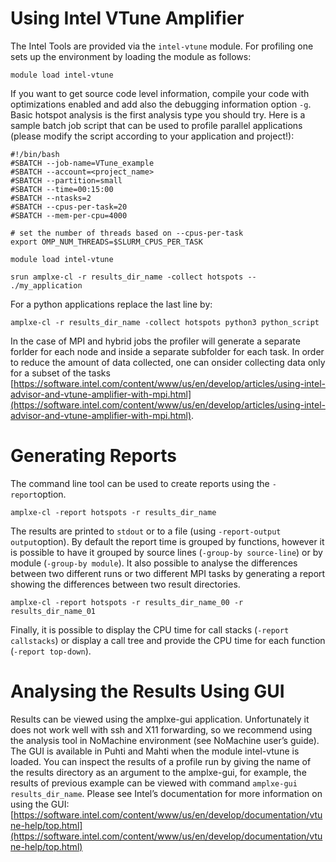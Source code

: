 # Using Intel VTune Amplifier
The Intel Tools are provided via the ```intel-vtune``` module. For profiling one sets up the environment by loading the module as follows:
```
module load intel-vtune
```
If you want to get source code level information, compile your code with optimizations enabled and add also
the debugging information option ```-g```. Basic hotspot analysis is the first analysis type you should try. Here is
a sample batch job script that can be used to profile  parallel applications (please modify the script according to your application and project!):
```
#!/bin/bash
#SBATCH --job-name=VTune_example
#SBATCH --account=<project_name>
#SBATCH --partition=small
#SBATCH --time=00:15:00
#SBATCH --ntasks=2
#SBATCH --cpus-per-task=20
#SBATCH --mem-per-cpu=4000

# set the number of threads based on --cpus-per-task
export OMP_NUM_THREADS=$SLURM_CPUS_PER_TASK

module load intel-vtune

srun amplxe-cl -r results_dir_name -collect hotspots -- ./my_application
```
For a python applications replace the last line by:
```
amplxe-cl -r results_dir_name -collect hotspots python3 python_script
```
In the case of MPI and hybrid jobs  the profiler will generate a separate forlder for each node and inside a separate subfolder for each task. In order to reduce the amount of data collected, one can  onsider collecting data only for a subset of the tasks [https://software.intel.com/content/www/us/en/develop/articles/using-intel-advisor-and-vtune-amplifier-with-mpi.html](https://software.intel.com/content/www/us/en/develop/articles/using-intel-advisor-and-vtune-amplifier-with-mpi.html).

# Generating Reports

The command line tool can be used to create reports using the ```-report```option. 
```
amplxe-cl -report hotspots -r results_dir_name
```
The results are printed to ```stdout``` or to a file (using ```-report-output output```option). By default the report time is grouped by functions, however it is possible to have it grouped by source lines (```-group-by source-line```) or by module (```-group-by module```).
It  also possible to analyse the differences between two different runs or two different MPI tasks by generating a report showing the differences between two result directories.
```
amplxe-cl -report hotspots -r results_dir_name_00 -r results_dir_name_01
```
Finally, it is possible to display the CPU time for call stacks (```-report callstacks```) or display a call tree and provide the CPU time for each function (```-report top-down```).
# Analysing the Results Using GUI

Results can be viewed using the amplxe-gui application. Unfortunately it does not work well with ssh
and X11 forwarding, so we recommend using the analysis tool in NoMachine environment (see NoMachine
user’s guide). The GUI is available in Puhti and Mahti when the module intel-vtune is loaded. You can inspect
the results of a profile run by giving the name of the results directory as an argument to the amplxe-gui,
for example, the results of previous example can be viewed with command ```amplxe-gui results_dir_name```.
Please see Intel’s documentation for more information on using the GUI: [https://software.intel.com/content/www/us/en/develop/documentation/vtune-help/top.html](https://software.intel.com/content/www/us/en/develop/documentation/vtune-help/top.html)
